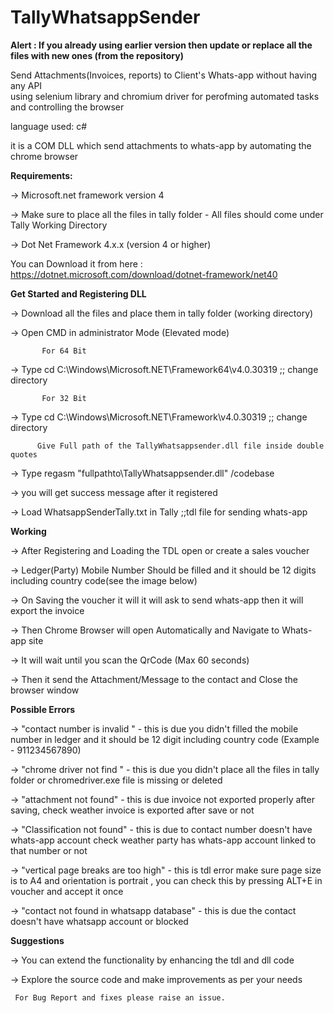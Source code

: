 # TallyWhatsappSender

**Alert : If you already using earlier version then update or replace all the files with new ones (from the repository)**

Send Attachments(Invoices, reports) to Client's Whats-app  without having any API  
using selenium library and chromium driver for perofming automated tasks and controlling the browser

language used: c#

it is a COM DLL which send attachments to whats-app by automating the chrome browser

**Requirements:**

-> Microsoft.net framework version 4 

-> Make sure to place all the files in tally folder - All files should come under Tally Working Directory

-> Dot Net Framework 4.x.x (version 4 or higher)

  You can Download it from here : https://dotnet.microsoft.com/download/dotnet-framework/net40
  
  

**Get Started and Registering DLL**

-> Download all the files and place them in tally folder (working directory)

-> Open CMD in administrator Mode (Elevated mode)

           For 64 Bit
-> Type cd <space> C:\Windows\Microsoft.NET\Framework64\v4.0.30319 ;; change directory

           For 32 Bit
-> Type cd <space> C:\Windows\Microsoft.NET\Framework\v4.0.30319 ;; change directory

          Give Full path of the TallyWhatsappsender.dll file inside double quotes
          
-> Type regasm <space> "fullpathto\TallyWhatsappsender.dll" <space> /codebase

-> you will get success message after it registered

-> Load WhatsappSenderTally.txt in Tally ;;tdl file for sending whats-app


**Working**

-> After Registering and Loading the TDL open or create a sales voucher

-> Ledger(Party) Mobile Number Should be filled and it should be 12 digits including country code(see the image below)

-> On Saving the voucher it will it will ask to send whats-app then it will export the invoice

-> Then Chrome Browser will open Automatically and Navigate to Whats-app site

-> It will wait until you scan the QrCode (Max 60 seconds)

-> Then it send the Attachment/Message to the contact and Close the browser window

**Possible Errors**

-> "contact number is invalid " - this is due you didn't filled the mobile number in ledger and it should be 12 digit including country code (Example - 911234567890)

-> "chrome driver not find " - this is due you didn't place all the files in tally folder or chromedriver.exe file is missing or deleted

-> "attachment not found" - this is due invoice not exported properly after saving, check weather invoice is exported after save or not

-> "Classification not found" - this is due to contact number doesn't have whats-app account check weather party has whats-app account linked to that number or not 

-> "vertical page breaks are too high" - this is tdl error make sure page size is to A4 and orientation is portrait , you can check this by pressing ALT+E in voucher and accept it once

-> "contact not found in whatsapp database" - this is due the contact doesn't have whatsapp account or blocked

**Suggestions**

-> You can extend the functionality by enhancing the tdl and dll code

-> Explore the source code and make improvements as per your needs

 


     For Bug Report and fixes please raise an issue.

